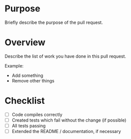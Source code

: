 # Purpose

Briefly describe the purpose of the pull request.

# Overview

Describe the list of work you have done in this pull request.

Example:
- Add something
- Remove other things

# Checklist

- [ ] Code compiles correctly
- [ ] Created tests which fail without the change (if possible)
- [ ] All tests passing
- [ ] Extended the README / documentation, if necessary
